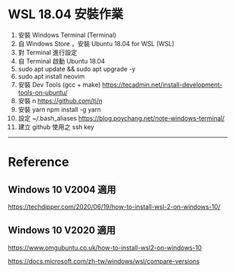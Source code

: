 # WSL 18.04 安裝作業


1. 安裝 Windows Terminal (Terminal)
2. 自 Windows Store ，安裝 Ubuntu 18.04 for WSL (WSL)
3. 對 Terminal 進行設定
4. 自 Terminal 啟動 Ubuntu 18.04
5. sudo apt update &&  sudo apt upgrade -y
6. sudo apt install neovim
7. 安裝 Dev Tools (gcc + make) 
    https://tecadmin.net/install-development-tools-on-ubuntu/
8. 安裝 n 
    https://github.com/tj/n
9. 安裝 yarn
    npm install -g yarn
10. 設定 ~/.bash_aliases
    https://blog.poychang.net/note-windows-terminal/
11. 建立 github 使用之 ssh key


    
----------
# Reference


## Windows 10 V2004 適用
https://techdipper.com/2020/06/19/how-to-install-wsl-2-on-windows-10/




## Windows 10 V2020 適用
https://www.omgubuntu.co.uk/how-to-install-wsl2-on-windows-10




https://docs.microsoft.com/zh-tw/windows/wsl/compare-versions


